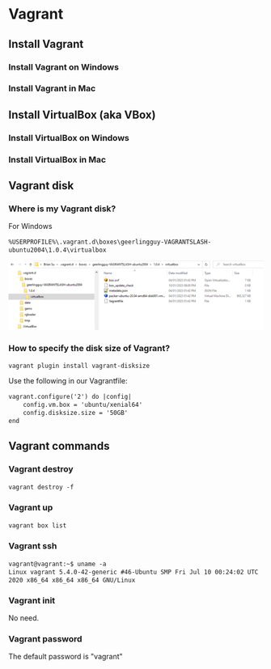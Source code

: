 # Vagrant

## Install Vagrant

### Install Vagrant on Windows

### Install Vagrant in Mac

## Install VirtualBox (aka VBox)

### Install VirtualBox on Windows

### Install VirtualBox in Mac

## Vagrant disk

### Where is my Vagrant disk?

For Windows

```dos
%USERPROFILE%\.vagrant.d\boxes\geerlingguy-VAGRANTSLASH-ubuntu2004\1.0.4\virtualbox
```

![1673401264485](image/Vagrant/1673401264485.png)

### How to specify the disk size of Vagrant?

```dos
vagrant plugin install vagrant-disksize
```

Use the following in our Vagrantfile:

```dos
vagrant.configure('2') do |config|
    config.vm.box = 'ubuntu/xenial64'
    config.disksize.size = '50GB'
end
```

## Vagrant commands

### Vagrant destroy

`vagrant destroy -f`

### Vagrant up

`vagrant box list`

### Vagrant ssh

```dos
vagrant@vagrant:~$ uname -a
Linux vagrant 5.4.0-42-generic #46-Ubuntu SMP Fri Jul 10 00:24:02 UTC 2020 x86_64 x86_64 x86_64 GNU/Linux
```

### Vagrant init

No need.

### Vagrant password

The default password is "vagrant"
